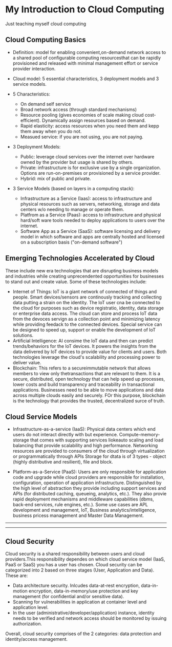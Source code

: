 # My Introduction to Cloud Computing 
Just teaching myself cloud computing

## Cloud Computing Basics
- Definition: model for enabling convenient,on-demand network access to a shared pool of configurable computing resourcesthat can be rapidly provisioned and released with minimal management effort or service provider interaction. 

- Cloud model: 5 essential characteristics, 3 deployment models and 3 service models.
- 5 Characteristics: 
   - On demand self service 
   - Broad network access (through standard mechanisms)
   - Resource pooling (gives economies of scale making cloud cost-efficient). Dynamically assign resources based on demand.
   - Rapid elasticity: access resources when you need them and kepp them away when you do not.
   - Measued service: if you are not using, you are not paying.
   
- 3 Deployment Models:
  - Public: leverage cloud services over the internet over hardware owned by the provider but usage is shared by others. 
  - Private: infrastructure is for exclusive use by a single organization. Options are run-on-premises or provisioned by a service provider.
  - Hybrid: mix of public and private.
  
- 3 Service Models (based on layers in a computing stack):
  - Infrastructure as a Service (Iaas): access to infrastructure and physical resources such as servers, networking, storage and data centers w/o needing to manage or operate them.
  - Platfrom as a Service (Paas): access to infrastructure and physical hard/soft ware tools needed to deploy applications to users over the internet. 
  - Software App as a Service (SaaS): software licensing and delivery model in which software and apps are centrally hosted and licensed on a subscription basis ("on-demand software")
  
## Emerging Technologies Accelerated by Cloud
These include new era technologies that are disrupting business models and industries while creating unprecendented opportunities for businesses to stand out and create value. 
Some of these technologies include:
- Internet of Things: IoT is a giant network of connected of things and people. Smart devices/sensors are continously tracking and collecting data putting a strain on the identity. The IoT user cna be connected to the cloud for purposes such as device registratio, identity, data storage or enterprise data access. The cloud can store and process IoT data from the devoces servign as a collection point and minimizing latency while providing feedack to the connected devices. Special service can be designed to speed up, support or enable the development of IoT solutions. 
- Artificial Intelligence: AI consime the IoT data and then can predict trends/behaviors for the IoT devices. It powers the insights from the data delivered by IoT devices to provide value for clients and users. Both technologies leverage the cloud's scalability and processing power to deliver value. 
- Blockchain: This refers to a secureimmutable network that allows members to view only thetransactions that are relevant to them. It is a secure, distributed, open technology that can help speed up processes, lower costs and build transparency and traceability in transactional applications. Businesses need to be able to move applications and data across multiple clouds easily and securely. FOr this purpose, blockchain is the technology that provides the trusted, decentralized surce of truth. 

## Cloud Service Models 
- Infrastructure-as-a-service (IaaS): 
Physical data centers which end users do not interact directly with but experience. 
Compute-memory-storage that comes with supporting services liokeauto scaling and load balancing that provide scalability and high performance. 
Networking resources are provided to consumers of the cloud through virtualization or programmatically through APIs
Storage for dtata is of 3 types - object (highly distributive and resilient), file and block.  

- Platform-as-a-Service (PaaS):
Users are only responsible for application code and upgrade while cloud providers are responsible for installation, configuration, operation of application infrastructure. Distinguished by the high level of abstraction they provide including support services and APIs (for distributed caching, queueing, analytics, etc.). They also provie rapid deployment mechanisms and middleware capabilities (dbms, back-end services, rule engines, etc.). Some use cases are APL development and management, IoT, Business analytics/intelligence, business pricess management and Master Data Management.

-------
-------

## Cloud Security 
Cloud security is a shared responsibility between users and cloud providers.This responsibility dependes on which cloud service model (IaaS, PaaS or SaaS) you has a user has chosen. Cloud security can be categorized into 2 based on three stages (User, Application and Data). These are:
   - Data architecture security. Inlcudes data-at-rest encryption, data-in-motion encryption, data-in-memory/use protection and key management (for confidential and/or sensitive data).
   - Scanning for vulnerabilities in application at container level and application level.  
   - In the user (administrative/developer/application) instance, identity needs to be verified and network access should be monitored by issuing authorization. 

Overall, cloud security comprises of the 2 categories: data protection and identity/access management. 
